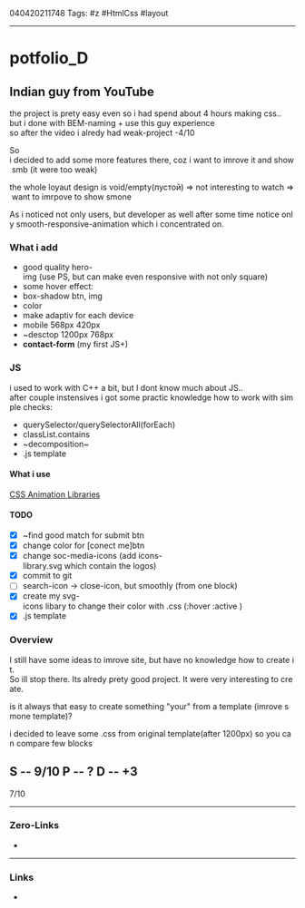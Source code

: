 040420211748
Tags: #z #HtmlCss  #layout 
____
# potfolio_D
  

## Indian guy from YouTube

the project is prety easy 
even so i had spend about 4 hours making css..
but i done with BEM-naming + use this guy experience so after the video i alredy had weak-project -4/10 

So i decided to add some more features there, coz i want to imrove it and show smb (it were too weak)

the whole loyaut design is void/empty(пустой) => not interesting to watch => want to imrpove to show smone

As i noticed not only users, but developer as well after some time notice only smooth-responsive-animation which i concentrated on.


### What i add

- good quality hero-img (use PS, but can make even responsive with not only square)
- some hover effect:
 - box-shadow btn, img
 - color 
- make adaptiv for each device 
 - mobile 568px 420px
 - ~desctop 1200px 768px 
- **contact-form** (my first JS+)


### JS
i used to work with C++ a bit, but I dont know much about JS.. 
after couple instensives i got some practic knowledge how to work with simple checks:
- querySelector/querySelectorAll(forEach)
- classList.contains 
- ~decomposition~
- .js template 


#### What i use
[CSS Animation Libraries](https://css-tricks.com/css-animation-libraries/)

#### TODO
- [x] ~find good match for submit btn
- [x] change color for \[conect me\]btn
- [x] change soc-media-icons (add icons-library.svg which contain the logos)
- [x] commit to git
- [ ] search-icon -> close-icon, but smoothly (from one block)
- [x] create my svg-icons libary to change their color with .css (:hover :active )
- [x] .js template

### Overview 

I still have some ideas to imrove site, but have no knowledge how to create it.
So ill stop there. Its alredy prety good project. It were very interesting to create.

is it always that easy to create something "your" from a template (imrove smone template)?

i decided to leave some .css from original template(after 1200px) so you can compare few blocks

S -- 9/10
P -- ?
D -- +3
--- 
7/10


____
### Zero-Links

- 
___
### Links
- 
